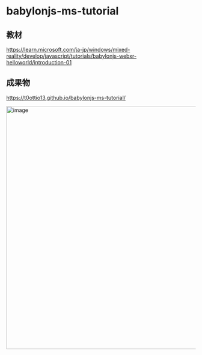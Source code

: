 # babylonjs-ms-tutorial

## 教材
https://learn.microsoft.com/ja-jp/windows/mixed-reality/develop/javascript/tutorials/babylonjs-webxr-helloworld/introduction-01

## 成果物

https://t0ottio13.github.io/babylonjs-ms-tutorial/

<img width="646" alt="image" src="https://github.com/t0ottio13/babylonjs-ms-tutorial/assets/61375543/6264184c-d4a1-40d2-b9a5-6db317b03aba">
